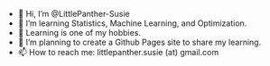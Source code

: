 - 👋 Hi, I’m @LittlePanther-Susie
- 👀 I’m learning Statistics, Machine Learning, and Optimization.
- 🌱 Learning is one of my hobbies.
- 💞️ I’m planning to create a Github Pages site to share my learning.
- 📫 How to reach me: littlepanther.susie (at) gmail.com

<!---
LittlePanther-Susie/LittlePanther-Susie is a ✨ special ✨ repository because its `README.md` (this file) appears on your GitHub profile.
You can click the Preview link to take a look at your changes.
--->
